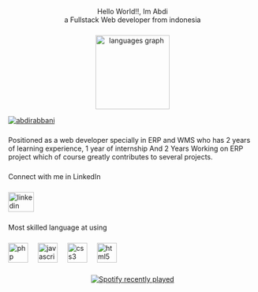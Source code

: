 <p align="center">Hello World!!, Im Abdi<br>a Fullstack Web developer from indonesia</p>

###

<div align="center">
  <img src="https://github-readme-stats.vercel.app/api/top-langs?username=AbdiRabbani&locale=en&hide_title=false&layout=compact&card_width=320&langs_count=5&theme=dracula&hide_border=true&order=2" height="150" alt="languages graph"  />
  <p align="left"> <a href="https://github.com/ryo-ma/github-profile-trophy"><img src="https://github-profile-trophy.vercel.app/?username=abdirabbani" alt="abdirabbani" /></a> </p>
</div>

###

<p align="left">Positioned as a web developer specially in ERP and WMS who has 2 years of learning experience, 1 year of internship And 2 Years Working on ERP project which of course greatly contributes to several projects.</p>

###

<p align="left">Connect with me in LinkedIn</p>

###

<div align="left">
  <a href="https://www.linkedin.com/in/abdirabbani" target="_blank">
    <img src="https://raw.githubusercontent.com/maurodesouza/profile-readme-generator/master/src/assets/icons/social/linkedin/default.svg" width="52" height="40" alt="linkedin logo"  />
  </a>
</div>

###

<p align="left">Most skilled language at using</p>

###

<div align="left">
  <img src="https://cdn.jsdelivr.net/gh/devicons/devicon/icons/php/php-original.svg" height="40" alt="php logo"  />
  <img width="12" />
  <img src="https://cdn.jsdelivr.net/gh/devicons/devicon/icons/javascript/javascript-original.svg" height="40" alt="javascript logo"  />
  <img width="12" />
  <img src="https://cdn.jsdelivr.net/gh/devicons/devicon/icons/css3/css3-original.svg" height="40" alt="css3 logo"  />
  <img width="12" />
  <img src="https://cdn.jsdelivr.net/gh/devicons/devicon/icons/html5/html5-original.svg" height="40" alt="html5 logo"  />
</div>

###

<div align="center">
  <a href="https://open.spotify.com/user/64p5abqri4xq85tabispxbp8w">
    <img src="https://spotify-recently-played-readme.vercel.app/api?user=64p5abqri4xq85tabispxbp8w&count=3&unique=true" alt="Spotify recently played"  />
  </a>
</div>

###
